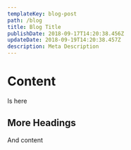 ```yaml
---
templateKey: blog-post
path: /blog
title: Blog Title
publishDate: 2018-09-17T14:20:38.456Z
updateDate: 2018-09-19T14:20:38.457Z
description: Meta Description
---
```

# Content
Is here
## More Headings
And content
